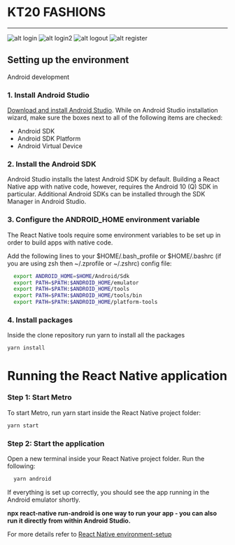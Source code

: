 # KT20 FASHIONS
___
![alt login](./screenshots/login.png)
![alt login2](./screenshots/login2.png)
![alt logout](./screenshots/logout.png)
![alt register](./screenshots/register.png)
## Setting up the environment
Android development
### 1. Install Android Studio
[Download and install Android Studio](https://developer.android.com/studio/index.html). While on Android Studio installation wizard, make sure the boxes next to all of the following items are checked:

- Android SDK
- Android SDK Platform
- Android Virtual Device

### 2. Install the Android SDK
Android Studio installs the latest Android SDK by default. Building a React Native app with native code, however, requires the Android 10 (Q) SDK in particular. Additional Android SDKs can be installed through the SDK Manager in Android Studio.

### 3. Configure the ANDROID_HOME environment variable
The React Native tools require some environment variables to be set up in order to build apps with native code.

Add the following lines to your $HOME/.bash_profile or $HOME/.bashrc (if you are using zsh then ~/.zprofile or ~/.zshrc) config file:
```bash
  export ANDROID_HOME=$HOME/Android/Sdk
  export PATH=$PATH:$ANDROID_HOME/emulator
  export PATH=$PATH:$ANDROID_HOME/tools
  export PATH=$PATH:$ANDROID_HOME/tools/bin
  export PATH=$PATH:$ANDROID_HOME/platform-tools
```

### 4. Install packages
Inside the clone repository run yarn to install all the packages
```
yarn install
```

# Running the React Native application
### Step 1: Start Metro
To start Metro, run yarn start inside the React Native project folder:
  ```bash
  yarn start
  ```

### Step 2: Start the application
Open a new terminal inside your React Native project folder. Run the following:
```bash
  yarn android
```

If everything is set up correctly, you should see the app running in the Android emulator shortly.

__npx react-native run-android is one way to run your app - you can also run it directly from within Android Studio.__

For more details refer to [React Native environment-setup](https://reactnative.dev/docs/environment-setup)

